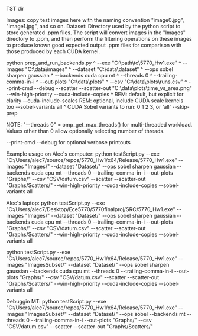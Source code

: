 TST dir

Images: copy test images here with the naming convention "image0.jpg", "image1.jpg", and so on.
Dataset: Directory used by the python script to store generated .ppm files. The script will convert images in the "Images" directory to .ppm, and then perform the filtering operations on these images to produce known good expected output .ppm files for comparison with those produced by each CUDA kernel. 

python prep_and_run_backends.py ^
  --exe "C:\path\to\5770_Hw1.exe" ^
  --images "C:\data\images" ^
  --dataset "C:\data\dataset" ^
  --ops sobel sharpen gaussian ^
  --backends cuda cpu mt ^
  --threads 0 ^
  --trailing-comma-in-i ^
  --out-plots "C:\data\plots" ^
  --csv "C:\data\plots\runs.csv" ^
  --print-cmd --debug
  --scatter --scatter-out "C:\data\plots\time_vs_area.png"
  --win-high-priority 
  --cuda-include-copies        ^  REM: default, but explicit for clarity
  --cuda-include-scales           REM: optional, include CUDA scale kernels too
  --sobel-variants all ^        CUDA Sobel variants to run: 0 1 2 3, or 'all'
  --skip-prep

NOTE: "--threads 0" = omp_get_max_threads() for multi-threaded workload. Values other than 0 allow optionally selecting number of threads. 

--print-cmd --debug for optional verbose printouts 


Example usage on Alec's computer:
python testScript.py --exe "C:/Users/alec7/source/repos/5770_Hw1/x64/Release/5770_Hw1.exe" --images "Images/" --dataset "Dataset/" --ops sobel sharpen gaussian --backends cuda cpu mt --threads 0 --trailing-comma-in-i --out-plots "Graphs/" --csv "CSV/datum.csv" --scatter --scatter-out "Graphs/Scatters/" --win-high-priority --cuda-include-copies --sobel-variants all 

Alec's laptop:
python testScript.py --exe "C:/Users/alec7/Desktop/Ece5770/5770finalproj/SRC/5770_Hw1.exe" --images "Images/" --dataset "Dataset/" --ops sobel sharpen gaussian --backends cuda cpu mt --threads 0 --trailing-comma-in-i --out-plots "Graphs/" --csv "CSV/datum.csv" --scatter --scatter-out "Graphs/Scatters/" --win-high-priority --cuda-include-copies --sobel-variants all 


python testScript.py --exe "C:/Users/alec7/source/repos/5770_Hw1/x64/Release/5770_Hw1.exe" --images "ImagesSubset/" --dataset "Dataset/" --ops sobel sharpen gaussian --backends cuda cpu mt --threads 0 --trailing-comma-in-i --out-plots "Graphs/" --csv "CSV/datum.csv" --scatter --scatter-out "Graphs/Scatters/" --win-high-priority --cuda-include-copies --sobel-variants all

Debuggin MT:
python testScript.py --exe "C:/Users/alec7/source/repos/5770_Hw1/x64/Release/5770_Hw1.exe" --images "ImagesSubset/" --dataset "Dataset/" --ops sobel --backends mt --threads 0 --trailing-comma-in-i --out-plots "Graphs/" --csv "CSV/datum.csv" --scatter --scatter-out "Graphs/Scatters/"